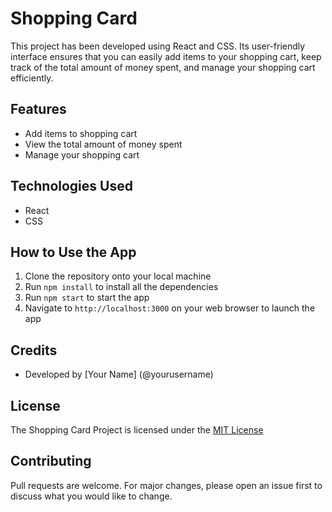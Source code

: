 # Shopping Card

This project has been developed using React and CSS. Its user-friendly interface ensures that you can easily add items to your shopping cart, keep track of the total amount of money spent, and manage your shopping cart efficiently.

## Features

- Add items to shopping cart
- View the total amount of money spent
- Manage your shopping cart

## Technologies Used

- React
- CSS

## How to Use the App

1. Clone the repository onto your local machine
2. Run `npm install` to install all the dependencies
3. Run `npm start` to start the app
4. Navigate to `http://localhost:3000` on your web browser to launch the app

## Credits

- Developed by [Your Name] (@yourusername)

## License

The Shopping Card Project is licensed under the [MIT License](https://opensource.org/licenses/MIT)

## Contributing

Pull requests are welcome. For major changes, please open an issue first to discuss what you would like to change.
